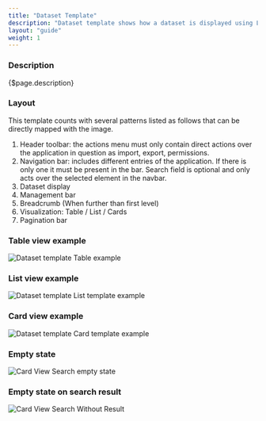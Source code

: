 ```yaml
---
title: "Dataset Template"
description: "Dataset template shows how a dataset is displayed using Lexicon."
layout: "guide"
weight: 1
---
```


### Description

{$page.description}

### Layout
This template counts with several patterns listed as follows that can be directly mapped with the image.

1. Header toolbar: the actions menu must only contain direct actions over the application in question as import, export, permissions.
2. Navigation bar: includes different entries of the application. If there is only one it must be present in the bar. Search field is optional and only acts over the selected element in the navbar.
3. Dataset display
1. Management bar
2. Breadcrumb (When further than first level)
3. Visualization: Table / List / Cards
4. Pagination bar

### Table view example

![Dataset template Table example](../../../images/TableViewTemplate1.png)

### List view example
![Dataset template List template example](../../../images/ListViewTemplate1.png)

### Card view example
![Dataset template Card template example](../../../images/CardViewTemplate2.jpg)

### Empty state

![Card View Search empty state](../../../images/DDisplayEmpty.jpg)

### Empty state on search result

![Card View Search Without Result](../../../images/DDisplayEmptySearch.jpg)
